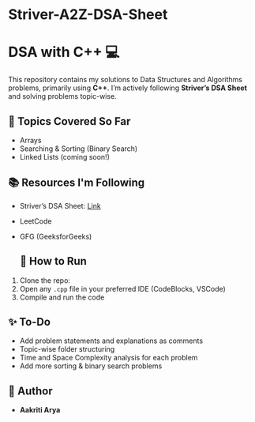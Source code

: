 # Striver-A2Z-DSA-Sheet
# DSA with C++ 💻

This repository contains my solutions to Data Structures and Algorithms problems, primarily using **C++**. I’m actively following **Striver’s DSA Sheet** and solving problems topic-wise.

## 📌 Topics Covered So Far

- Arrays
- Searching & Sorting (Binary Search)
- Linked Lists (coming soon!)

## 📚 Resources I'm Following

- Striver’s DSA Sheet: [Link](https://takeuforward.org/interviews/strivers-sde-sheet-top-coding-interview-problems/)
- LeetCode
- GFG (GeeksforGeeks)

  ## 📌 How to Run

1. Clone the repo:
2. Open any `.cpp` file in your preferred IDE (CodeBlocks, VSCode)
3. Compile and run the code

## ✨ To-Do

- Add problem statements and explanations as comments
- Topic-wise folder structuring
- Time and Space Complexity analysis for each problem
- Add more sorting & binary search problems

## 📌 Author

- **Aakriti Arya**
